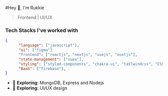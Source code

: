 #Hey 👋, I'm Rukkie
>Frontend | UI/UX



### Tech Stacks I've worked with

```json
{
      "language": ["javascript"],
      "ui": ["figma"]
      "frontend": ["reactjs", "nextjs", "vuejs", "nuxtjs"],
      "state-management": ["vuex"],
      "styling": ["styled-components", "chakra-ui", "tailwindcss", "CSS3"],
      "BaaS": ["firebase"],
}
```

- 🌱 <b>Exploring:</b> MongoDB, Express and Nodejs
- 🤔 <b>Exploring:</b> UI/UX design

